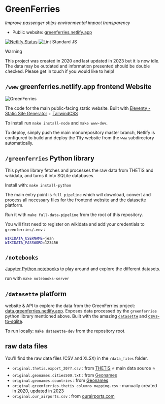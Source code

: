 # GreenFerries

*Improve passenger ships environmental impact transparency*

- Public website: [greenferries.netlify.app](https://greenferries.netlify.app)

[![Netlify Status](https://api.netlify.com/api/v1/badges/214d136b-2a50-41c0-b028-643e8352c1b6/deploy-status)](https://app.netlify.com/sites/greenferries/deploys)
![Lint Standard JS](https://github.com/greenferries/greenferries/workflows/Lint%20Standard%20JS/badge.svg)

> [!WARNING]
> This project was created in 2020 and last updated in 2023 but it is now idle.
> The data may be outdated and information presented should be double checked.
> Please get in touch if you would like to help!

## `/www` greenferries.netlify.app frontend Website

![GreenFerries](https://i.imgur.com/7RVgLVD.jpg)

The code for the main public-facing static website. Built with [Eleventy - Static Site Generator](https://www.11ty.dev/docs/) + [TailwindCSS](https://tailwindcss.com/)

To install run `make install-node` and `make www-dev`.

To deploy, simply push the main monorepository master branch, Netlify is configured to
build and deploy the 11ty website from the `www` subdirectory automatically.


## `/greenferries` Python library

This python library fetches and processes the raw data from THETIS and wikidata, and turns it into SQLite databases.

Install with: `make install-python`

The main entry point is `full_pipeline` which will download, convert and process all necessary files for the frontend website and the datasette platform.

Run it with `make full-data-pipeline` from the root of this repository.

You will first need to register on wikidata and add your credentials to `greenferries/.env` :

```sh
WIKIDATA_USERNAME=jean
WIKIDATA_PASSWORD=123456
```

## `/notebooks`

[Jupyter Python notebooks]((https://jupyter-notebook.readthedocs.io/en/stable/)) to play around and explore the different datasets.

run with `make notebooks-server`


## `/datasette` platform

website & API to explore the data from the GreenFerries project: [data.greenferries.netlify.app](https://data.greenferries.netlify.app). Exposes data processed by the `greenferries` python library mentioned above. Built with the amazing [`datasette`](https://github.com/simonw/datasette) and [csvs-to-sqlite](https://github.com/simonw/csvs-to-sqlite).

To run locally: `make datasette-dev` from the repository root.

## raw data files

You'll find the raw data files (CSV and XLSX) in the `/data_files` folder.

- `original.thetis.export_20??.csv` : from [THETIS](https://mrv.emsa.europa.eu/#public/emission-report) ⭐️ main data source ⭐️
- `original.geonames.cities500.txt` : from [Geonames](https://download.geonames.org/export/dump/)
- `original.geonames.countries` : from [Geonames](https://download.geonames.org/export/dump/)
- `original.greenferries.thetis_columns_mapping.csv` : manually created in 2020, updated in 2023
- `original.our_airports.csv` : from [ourairports.com](https://ourairports.com/data/)
